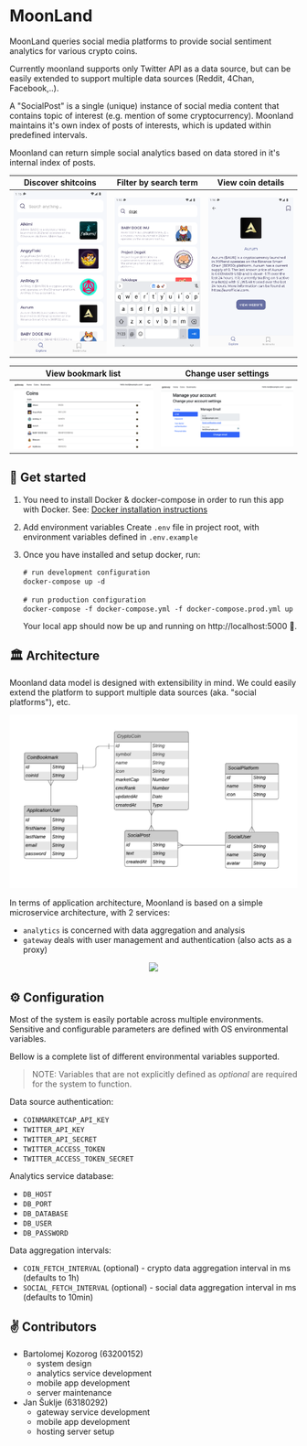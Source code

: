 # MoonLand

MoonLand queries social media platforms to provide social sentiment analytics for various crypto coins.

Currently moonland supports only Twitter API as a data source, but can be easily extended to support multiple data sources (Reddit, 4Chan, Facebook,..).

A "SocialPost" is a single (unique) instance of social media content that contains topic of interest (e.g. mention of some cryptocurrency). Moonland maintains it's own index of posts of interests, which is updated within predefined intervals.

Moonland can return simple social analytics based on data stored in it's internal index of posts.

| Discover shitcoins          | Filter by search term         | View coin details              |
|-----------------------------|-------------------------------|--------------------------------|
| ![](./images/coin-list.png) | ![](./images/coin-search.png) | ![](./images/coin-details.png) |

| View bookmark list              | Change user settings           | 
|---------------------------------|--------------------------------|
| ![](./images/web-bookmarks.png) | ![](./images/web-settings.png) |

## 👋 Get started

1. You need to install Docker & docker-compose in order to run this app with Docker. 
See: [Docker installation instructions](https://www.docker.com/get-started)

2. Add environment variables
Create `.env` file in project root, with environment variables defined in `.env.example`

3. Once you have installed and setup docker, run:
    ```shell
   # run development configuration
    docker-compose up -d
   
   # run production configuration
   docker-compose -f docker-compose.yml -f docker-compose.prod.yml up
    ```
   
   Your local app should now be up and running on http://localhost:5000 🥳.

## 🏛 Architecture

Moonland data model is designed with extensibility in mind. We could easily extend the platform to support multiple data sources (aka. "social platforms"), etc.

![](./images/data-model.png)

In terms of application architecture, Moonland is based on a simple microservice architecture, with 2 services:
- `analytics` is concerned with data aggregation and analysis
- `gateway` deals with user management and authentication (also acts as a proxy)

<p align="center">
    <img src="https://user-images.githubusercontent.com/36109955/143024077-9d8a4e2e-ddc7-49ed-8f1c-0f5e6b812a1b.png" width="700" />
</p>



## ⚙️ Configuration

Most of the system is easily portable across multiple environments. Sensitive and configurable parameters are defined with OS environmental variables. 

Bellow is a complete list of different environmental variables supported. 

> NOTE: Variables that are not explicitly defined as *optional* are required for the system to function.

Data source authentication:
- `COINMARKETCAP_API_KEY`
- `TWITTER_API_KEY`
- `TWITTER_API_SECRET`
- `TWITTER_ACCESS_TOKEN`
- `TWITTER_ACCESS_TOKEN_SECRET`

Analytics service database:
- `DB_HOST`
- `DB_PORT`
- `DB_DATABASE`
- `DB_USER`
- `DB_PASSWORD`

Data aggregation intervals:
- `COIN_FETCH_INTERVAL` (optional) - crypto data aggregation interval in ms (defaults to 1h)
- `SOCIAL_FETCH_INTERVAL` (optional) - social data aggregation interval in ms (defaults to 10min)

## ✌️ Contributors

- Bartolomej Kozorog (63200152)
  - system design
  - analytics service development
  - mobile app development
  - server maintenance
- Jan Šuklje (63180292)
  - gateway service development
  - mobile app development
  - hosting server setup
